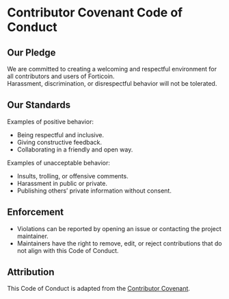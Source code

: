 # Contributor Covenant Code of Conduct

## Our Pledge
We are committed to creating a welcoming and respectful environment for all contributors and users of Forticoin.  
Harassment, discrimination, or disrespectful behavior will not be tolerated.  

## Our Standards
Examples of positive behavior:
- Being respectful and inclusive.  
- Giving constructive feedback.  
- Collaborating in a friendly and open way.  

Examples of unacceptable behavior:
- Insults, trolling, or offensive comments.  
- Harassment in public or private.  
- Publishing others’ private information without consent.  

## Enforcement
- Violations can be reported by opening an issue or contacting the project maintainer.  
- Maintainers have the right to remove, edit, or reject contributions that do not align with this Code of Conduct.  

## Attribution
This Code of Conduct is adapted from the [Contributor Covenant](https://www.contributor-covenant.org/).
